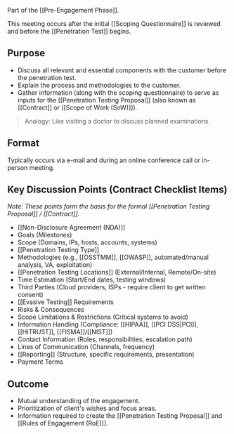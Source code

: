 Part of the [[Pre-Engagement Phase]].

This meeting occurs after the initial [[Scoping Questionnaire]] is reviewed and before the [[Penetration Test]] begins.

## Purpose

- Discuss all relevant and essential components with the customer before the penetration test.
- Explain the process and methodologies to the customer.
- Gather information (along with the scoping questionnaire) to serve as inputs for the [[Penetration Testing Proposal]] (also known as [[Contract]] or [[Scope of Work (SoW)]]).

> Analogy: Like visiting a doctor to discuss planned examinations.

## Format

Typically occurs via e-mail and during an online conference call or in-person meeting.

## Key Discussion Points (Contract Checklist Items)

*Note: These points form the basis for the formal [[Penetration Testing Proposal]] / [[Contract]].*

- [[Non-Disclosure Agreement (NDA)]]
- Goals (Milestones)
- Scope (Domains, IPs, hosts, accounts, systems)
- [[Penetration Testing Type]]
- Methodologies (e.g., [[OSSTMM]], [[OWASP]], automated/manual analysis, VA, exploitation)
- [[Penetration Testing Locations]] (External/Internal, Remote/On-site)
- Time Estimation (Start/End dates, testing windows)
- Third Parties (Cloud providers, ISPs - require client to get written consent)
- [[Evasive Testing]] Requirements
- Risks & Consequences
- Scope Limitations & Restrictions (Critical systems to avoid)
- Information Handling (Compliance: [[HIPAA]], [[PCI DSS|PCI]], [[HITRUST]], [[FISMA]]/[[NIST]])
- Contact Information (Roles, responsibilities, escalation path)
- Lines of Communication (Channels, frequency)
- [[Reporting]] (Structure, specific requirements, presentation)
- Payment Terms

## Outcome

- Mutual understanding of the engagement.
- Prioritization of client's wishes and focus areas.
- Information required to create the [[Penetration Testing Proposal]] and [[Rules of Engagement (RoE)]]. 